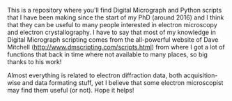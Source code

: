This is a repository where you'll find Digital Micrograph and Python scripts that I have been making since the start of my PhD (around 2016) 
and I think that they can be useful to many people interested in electron microscopy and electron crystallography. I have to say that most 
of my knowledge in Digital Micrograph scripting comes from the all-powerful website of Dave Mitchell (http://www.dmscripting.com/scripts.html) 
from where I got a lot of functions that back in time where not available to many places, so big thanks to his work!

Almost everything is related to electron diffraction data, both acquisition-wise and data formating stuff, yet I believe that some electron
microscopist may find them useful (or not). Hope it helps!
